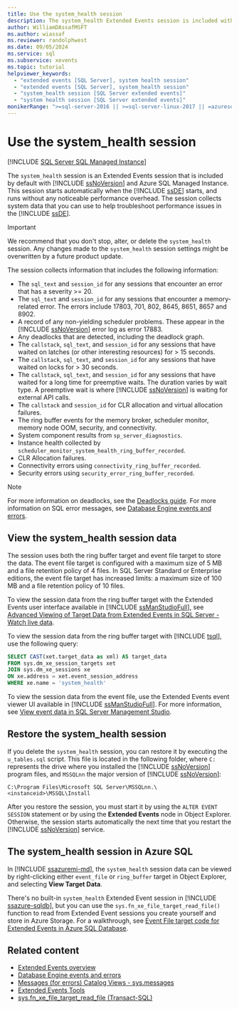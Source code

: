 ```yaml
---
title: Use the system_health session
description: The system_health Extended Events session is included with SQL Server. This session collects system data to troubleshoot database engine performance.
author: WilliamDAssafMSFT
ms.author: wiassaf
ms.reviewer: randolphwest
ms.date: 09/05/2024
ms.service: sql
ms.subservice: xevents
ms.topic: tutorial
helpviewer_keywords:
  - "extended events [SQL Server], system health session"
  - "extended events [SQL Server], system_health session"
  - "system_health session [SQL Server extended events]"
  - "system health session [SQL Server extended events]"
monikerRange: ">=sql-server-2016 || >=sql-server-linux-2017 || =azuresqldb-mi-current"
---
```

# Use the system_health session

[!INCLUDE [SQL Server SQL Managed Instance](../../includes/applies-to-version/sql-asdbmi.md)]

The `system_health` session is an Extended Events session that is included by default with [!INCLUDE [ssNoVersion](../../includes/ssnoversion-md.md)] and Azure SQL Managed Instance. This session starts automatically when the [!INCLUDE [ssDE](../../includes/ssde-md.md)] starts, and runs without any noticeable performance overhead. The session collects system data that you can use to help troubleshoot performance issues in the [!INCLUDE [ssDE](../../includes/ssde-md.md)].

> [!IMPORTANT]  
> We recommend that you don't stop, alter, or delete the `system_health` session. Any changes made to the `system_health` session settings might be overwritten by a future product update.

The session collects information that includes the following information:

- The `sql_text` and `session_id` for any sessions that encounter an error that has a severity >= 20.
- The `sql_text` and `session_id` for any sessions that encounter a memory-related error. The errors include 17803, 701, 802, 8645, 8651, 8657 and 8902.
- A record of any non-yielding scheduler problems. These appear in the [!INCLUDE [ssNoVersion](../../includes/ssnoversion-md.md)] error log as error 17883.
- Any deadlocks that are detected, including the deadlock graph.
- The `callstack`, `sql_text`, and `session_id` for any sessions that have waited on latches (or other interesting resources) for > 15 seconds.
- The `callstack`, `sql_text`, and `session_id` for any sessions that have waited on locks for > 30 seconds.
- The `callstack`, `sql_text`, and `session_id` for any sessions that have waited for a long time for preemptive waits. The duration varies by wait type. A preemptive wait is where [!INCLUDE [ssNoVersion](../../includes/ssnoversion-md.md)] is waiting for external API calls.
- The `callstack` and `session_id` for CLR allocation and virtual allocation failures.
- The ring buffer events for the memory broker, scheduler monitor, memory node OOM, security, and connectivity.
- System component results from `sp_server_diagnostics`.
- Instance health collected by `scheduler_monitor_system_health_ring_buffer_recorded`.
- CLR Allocation failures.
- Connectivity errors using `connectivity_ring_buffer_recorded`.
- Security errors using `security_error_ring_buffer_recorded`.

> [!NOTE]  
> For more information on deadlocks, see the [Deadlocks guide](../sql-server-deadlocks-guide.md).
> For more information on SQL error messages, see [Database Engine events and errors](../errors-events/database-engine-events-and-errors.md).

## View the system_health session data

The session uses both the ring buffer target and event file target to store the data. The event file target is configured with a maximum size of 5 MB and a file retention policy of 4 files. In SQL Server Standard or Enterprise editions, the event file target has increased limits: a maximum size of 100 MB and a file retention policy of 10 files.

To view the session data from the ring buffer target with the Extended Events user interface available in [!INCLUDE [ssManStudioFull](../../includes/ssmanstudiofull-md.md)], see [Advanced Viewing of Target Data from Extended Events in SQL Server - Watch live data](../../relational-databases/extended-events/advanced-viewing-of-target-data-from-extended-events-in-sql-server.md#watch-live-data).

To view the session data from the ring buffer target with [!INCLUDE [tsql](../../includes/tsql-md.md)], use the following query:

```sql
SELECT CAST(xet.target_data as xml) AS target_data
FROM sys.dm_xe_session_targets xet
JOIN sys.dm_xe_sessions xe
ON xe.address = xet.event_session_address
WHERE xe.name = 'system_health'
```

To view the session data from the event file, use the Extended Events event viewer UI available in [!INCLUDE [ssManStudioFull](../../includes/ssmanstudiofull-md.md)]. For more information, see [View event data in SQL Server Management Studio](advanced-viewing-of-target-data-from-extended-events-in-sql-server.md).

## Restore the system_health session

If you delete the `system_health` session, you can restore it by executing the `u_tables.sql` script. This file is located in the following folder, where `C:` represents the drive where you installed the [!INCLUDE [ssNoVersion](../../includes/ssnoversion-md.md)] program files, and `MSSQLnn` the major version of [!INCLUDE [ssNoVersion](../../includes/ssnoversion-md.md)]:

`C:\Program Files\Microsoft SQL Server\MSSQLnn.\<instanceid>\MSSQL\Install`

After you restore the session, you must start it by using the `ALTER EVENT SESSION` statement or by using the **Extended Events** node in Object Explorer. Otherwise, the session starts automatically the next time that you restart the [!INCLUDE [ssNoVersion](../../includes/ssnoversion-md.md)] service.

## The system_health session in Azure SQL

In [!INCLUDE [ssazuremi-md](../../includes/ssazuremi-md.md)], the `system_health` session data can be viewed by right-clicking either `event_file` or `ring_buffer` target in Object Explorer, and selecting **View Target Data**.

There's no built-in `system_health` Extended Event session in [!INCLUDE [ssazure-sqldb](../../includes/ssazure-sqldb.md)], but you can use the `sys.fn_xe_file_target_read_file()` function to read from Extended Event sessions you create yourself and store in Azure Storage. For a walkthrough, see [Event File target code for Extended Events in Azure SQL Database](/azure/azure-sql/database/xevent-code-event-file).

## Related content

- [Extended Events overview](extended-events.md)
- [Database Engine events and errors](../errors-events/database-engine-events-and-errors.md)
- [Messages (for errors) Catalog Views - sys.messages](../system-catalog-views/messages-for-errors-catalog-views-sys-messages.md)
- [Extended Events Tools](extended-events-tools.md)
- [sys.fn_xe_file_target_read_file (Transact-SQL)](../system-functions/sys-fn-xe-file-target-read-file-transact-sql.md)
